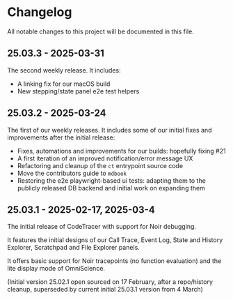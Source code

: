 # Changelog

All notable changes to this project will be documented in this file.

## 25.03.3 - 2025-03-31

The second weekly release. It includes:

* A linking fix for our macOS build
* New stepping/state panel e2e test helpers


## 25.03.2 - 2025-03-24

The first of our weekly releases. It includes some of our initial fixes and improvements
after the initial release:

* Fixes, automations and improvements for our builds: hopefully fixing #21
* A first iteration of an improved notification/error message UX
* Refactoring and cleanup of the `ct` entrypoint source code
* Move the contributors guide to `mdbook`
* Restoring the e2e playwright-based ui tests: adapting them to the publicly released DB backend and initial work on expanding them

## 25.03.1 - 2025-02-17, 2025-03-4

The initial release of CodeTracer with support for Noir debugging.

It features the initial designs of our Call Trace, Event Log, State
and History Explorer, Scratchpad and File Explorer panels.

It offers basic support for Noir tracepoints (no function evaluation)
and the lite display mode of OmniScience.

(Initial version 25.02.1 open sourced on 17 February, 
after a repo/history cleanup, superseded by current initial 25.03.1 version from 4 March)
